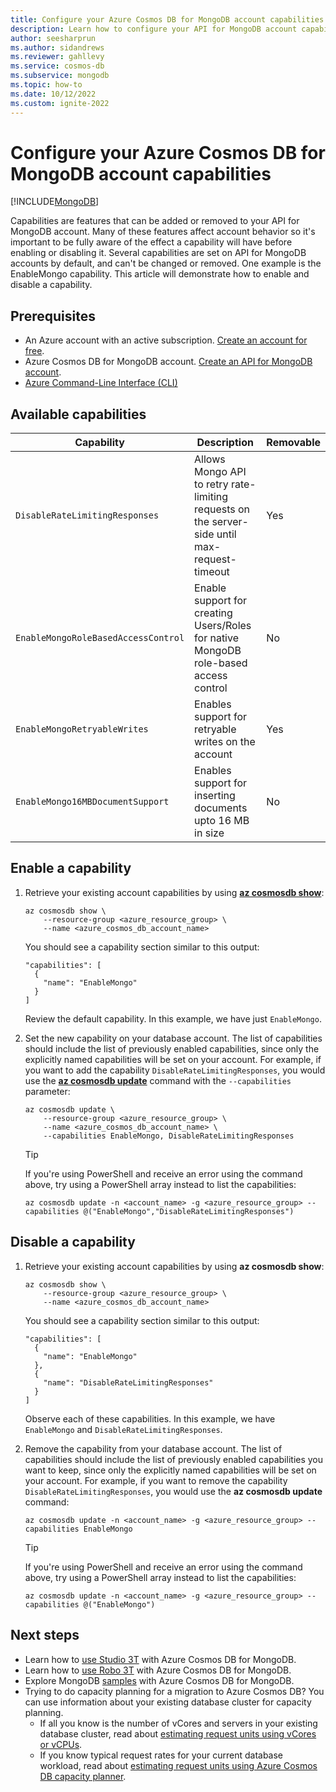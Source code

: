 ```yaml
---
title: Configure your Azure Cosmos DB for MongoDB account capabilities
description: Learn how to configure your API for MongoDB account capabilities
author: seesharprun
ms.author: sidandrews
ms.reviewer: gahllevy
ms.service: cosmos-db
ms.subservice: mongodb
ms.topic: how-to
ms.date: 10/12/2022
ms.custom: ignite-2022
---
```


# Configure your Azure Cosmos DB for MongoDB account capabilities

[!INCLUDE[MongoDB](../includes/appliesto-mongodb.md)]

Capabilities are features that can be added or removed to your API for MongoDB account. Many of these features affect account behavior so it's important to be fully aware of the effect a capability will have before enabling or disabling it. Several capabilities are set on API for MongoDB accounts by default, and can't be changed or removed. One example is the EnableMongo capability. This article will demonstrate how to enable and disable a capability.

## Prerequisites

* An Azure account with an active subscription. [Create an account for free](https://aka.ms/trycosmosdb).
* Azure Cosmos DB for MongoDB account. [Create an API for MongoDB account](quickstart-nodejs.md#create-an-azure-cosmos-db-account).
* [Azure Command-Line Interface (CLI)](/cli/azure/)

## Available capabilities

| Capability | Description | Removable |
| --- | --- | --- |
| `DisableRateLimitingResponses` | Allows Mongo API to retry rate-limiting requests on the server-side until max-request-timeout | Yes |
| `EnableMongoRoleBasedAccessControl` | Enable support for creating Users/Roles for native MongoDB role-based access control | No |
| `EnableMongoRetryableWrites` | Enables support for retryable writes on the account | Yes |
| `EnableMongo16MBDocumentSupport` | Enables support for inserting documents upto 16 MB in size | No |

## Enable a capability

1. Retrieve your existing account capabilities by using [**az cosmosdb show**](/cli/azure/cosmosdb#az-cosmosdb-show):

    ```azurecli-interactive
    az cosmosdb show \
        --resource-group <azure_resource_group> \
        --name <azure_cosmos_db_account_name>
    ```

    You should see a capability section similar to this output:

    ```output
    "capabilities": [
      {
        "name": "EnableMongo"
      }
    ]
    ```

    Review the default capability. In this example, we have just `EnableMongo`.

1. Set the new capability on your database account. The list of capabilities should include the list of previously enabled capabilities, since only the explicitly named capabilities will be set on your account. For example, if you want to add the capability `DisableRateLimitingResponses`, you would use the [**az cosmosdb update**](/cli/azure/cosmosdb#az-cosmosdb-update) command with the `--capabilities` parameter:

    ```azurecli-interactive
    az cosmosdb update \
        --resource-group <azure_resource_group> \
        --name <azure_cosmos_db_account_name> \
        --capabilities EnableMongo, DisableRateLimitingResponses
    ```

    > [!TIP]
    > If you're using PowerShell and receive an error using the command above, try using a PowerShell array instead to list the capabilities:
    >
    > ```azurepowershell
    > az cosmosdb update -n <account_name> -g <azure_resource_group> --capabilities @("EnableMongo","DisableRateLimitingResponses")
    > ```
    >

## Disable a capability

1. Retrieve your existing account capabilities by using **az cosmosdb show**:

    ```azurecli-interactive
    az cosmosdb show \
        --resource-group <azure_resource_group> \
        --name <azure_cosmos_db_account_name>
    ```

    You should see a capability section similar to this output:

    ```output
    "capabilities": [
      {
        "name": "EnableMongo"
      },
      {
        "name": "DisableRateLimitingResponses"
      }
    ]
    ```

    Observe each of these capabilities. In this example, we have `EnableMongo` and `DisableRateLimitingResponses`.

1. Remove the capability from your database account. The list of capabilities should include the list of previously enabled capabilities you want to keep, since only the explicitly named capabilities will be set on your account. For example, if you want to remove the capability `DisableRateLimitingResponses`, you would use the **az cosmosdb update** command:

    ```azurecli-interactive
    az cosmosdb update -n <account_name> -g <azure_resource_group> --capabilities EnableMongo
    ```

    > [!TIP]
    > If you're using PowerShell and receive an error using the command above, try using a PowerShell array instead to list the capabilities:
    >
    > ```azurepowershell
    > az cosmosdb update -n <account_name> -g <azure_resource_group> --capabilities @("EnableMongo")
    > ```

## Next steps

- Learn how to [use Studio 3T](connect-using-mongochef.md) with Azure Cosmos DB for MongoDB.
- Learn how to [use Robo 3T](connect-using-robomongo.md) with Azure Cosmos DB for MongoDB.
- Explore MongoDB [samples](nodejs-console-app.md) with Azure Cosmos DB for MongoDB.
- Trying to do capacity planning for a migration to Azure Cosmos DB? You can use information about your existing database cluster for capacity planning.
  - If all you know is the number of vCores and servers in your existing database cluster, read about [estimating request units using vCores or vCPUs](../convert-vcore-to-request-unit.md).
  - If you know typical request rates for your current database workload, read about [estimating request units using Azure Cosmos DB capacity planner](estimate-ru-capacity-planner.md).

